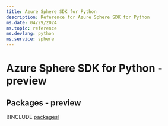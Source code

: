 ```yaml
---
title: Azure Sphere SDK for Python
description: Reference for Azure Sphere SDK for Python
ms.date: 04/29/2024
ms.topic: reference
ms.devlang: python
ms.service: sphere
---
```

# Azure Sphere SDK for Python - preview
## Packages - preview
[!INCLUDE [packages](sphere-index.md)]
